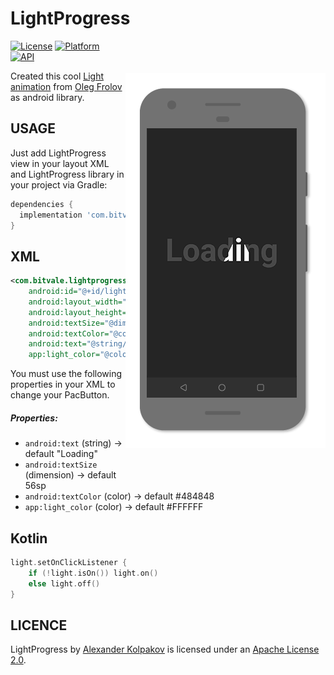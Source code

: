 # LightProgress

<img src="/art/preview.gif" alt="sample" title="sample" width="320" height="600" align="right" vspace="52" />

[![License](https://img.shields.io/badge/License-Apache%202.0-blue.svg)](https://opensource.org/licenses/Apache-2.0)
[![Platform](https://img.shields.io/badge/platform-android-green.svg)](http://developer.android.com/index.html)
[![API](https://img.shields.io/badge/API-16%2B-brightgreen.svg?style=flat)](https://android-arsenal.com/api?level=16)

Created this cool [Light animation](https://dribbble.com/shots/5414044-Light-II) from [Oleg Frolov](https://dribbble.com/Volorf) as android library. 

USAGE
-----

Just add LightProgress view in your layout XML and LightProgress library in your project via Gradle:

```gradle
dependencies {
  implementation 'com.bitvale:lightprogress:1.0.0'
}
```

XML
-----

```xml
<com.bitvale.lightprogress.LightProgress
    android:id="@+id/light"
    android:layout_width="wrap_content"
    android:layout_height="wrap_content"
    android:textSize="@dimen/text_size"
    android:textColor="@color/text_color"
    android:text="@string/light_text"
    app:light_color="@color/light_color"/>
```

You must use the following properties in your XML to change your PacButton.


##### Properties:

* `android:text`                    (string)    -> default  "Loading"
* `android:textSize`                (dimension) -> default  56sp
* `android:textColor`               (color)     -> default  #484848
* `app:light_color`                 (color)     -> default  #FFFFFF

Kotlin
-----

```kotlin
light.setOnClickListener {
    if (!light.isOn()) light.on()
    else light.off()
}
```

LICENCE
-----

LightProgress by [Alexander Kolpakov](https://play.google.com/store/apps/dev?id=7044571013168957413) is licensed under an [Apache License 2.0](http://www.apache.org/licenses/LICENSE-2.0).